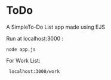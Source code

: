 # ToDo
A SimpleTo-Do List app made using EJS

Run at localhost:3000 :

``` 
node app.js 
```

For Work List:
``` 
 localhost:3000/work  
```
